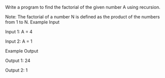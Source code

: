 Write a program to find the factorial of the given number A using recursion.

Note: The factorial of a number N is defined as the product of the numbers from 1 to N.
Example Input

Input 1:
A = 4

Input 2:
A = 1



Example Output

Output 1:
24

Output 2:
1
